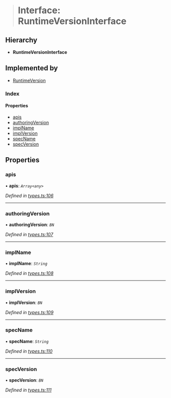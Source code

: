 > # Interface: RuntimeVersionInterface

## Hierarchy

* **RuntimeVersionInterface**

## Implemented by

* [RuntimeVersion](../classes/_rpc_runtimeversion_.runtimeversion.md)

### Index

#### Properties

* [apis](_types_.runtimeversioninterface.md#apis)
* [authoringVersion](_types_.runtimeversioninterface.md#authoringversion)
* [implName](_types_.runtimeversioninterface.md#implname)
* [implVersion](_types_.runtimeversioninterface.md#implversion)
* [specName](_types_.runtimeversioninterface.md#specname)
* [specVersion](_types_.runtimeversioninterface.md#specversion)

## Properties

###  apis

• **apis**: *`Array<any>`*

*Defined in [types.ts:106](https://github.com/polkadot-js/api/blob/cc4e0c8/packages/types/src/types.ts#L106)*

___

###  authoringVersion

• **authoringVersion**: *`BN`*

*Defined in [types.ts:107](https://github.com/polkadot-js/api/blob/cc4e0c8/packages/types/src/types.ts#L107)*

___

###  implName

• **implName**: *`String`*

*Defined in [types.ts:108](https://github.com/polkadot-js/api/blob/cc4e0c8/packages/types/src/types.ts#L108)*

___

###  implVersion

• **implVersion**: *`BN`*

*Defined in [types.ts:109](https://github.com/polkadot-js/api/blob/cc4e0c8/packages/types/src/types.ts#L109)*

___

###  specName

• **specName**: *`String`*

*Defined in [types.ts:110](https://github.com/polkadot-js/api/blob/cc4e0c8/packages/types/src/types.ts#L110)*

___

###  specVersion

• **specVersion**: *`BN`*

*Defined in [types.ts:111](https://github.com/polkadot-js/api/blob/cc4e0c8/packages/types/src/types.ts#L111)*
